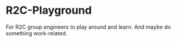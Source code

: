 # R2C-Playground
For R2C group engineers to play around and learn.
And maybe do something work-related.
